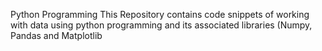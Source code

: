 Python Programming 
This Repository contains code snippets of working with data using python programming and its associated libraries (Numpy, Pandas and Matplotlib
